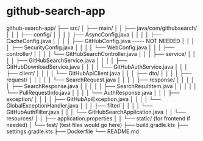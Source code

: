 # github-search-app
github-search-app/
├── src/
│   ├── main/
│   │   ├── java/com/githubsearch/
│   │   │   ├── config/
│   │   │   │   ├── AsyncConfig.java
│   │   │   │   ├── CacheConfig.java
│   │   │   │   ├── GitHubConfig.java ----- NOT NEEDED
│   │   │   │   ├── SecurityConfig.java
│   │   │   │   └── WebConfig.java
│   │   │   ├── controller/
│   │   │   │   └── GitHubSearchController.java
│   │   │   ├── service/
│   │   │   │   ├── GitHubSearchService.java
│   │   │   │   ├── GitHubDownloadService.java
│   │   │   │   └── GitHubAuthService.java
│   │   │   ├── client/
│   │   │   │   └── GitHubApiClient.java
│   │   │   ├── dto/
│   │   │   │   ├── request/
│   │   │   │   │   └── SearchRequest.java
│   │   │   │   ├── response/
│   │   │   │   │   ├── SearchResponse.java
│   │   │   │   │   ├── SearchResultItem.java
│   │   │   │   │   └── PullRequestInfo.java
│   │   │   │   └── AuthResponse.java
│   │   │   ├── exception/
│   │   │   │   ├── GitHubApiException.java
│   │   │   │   └── GlobalExceptionHandler.java
│   │   │   ├── filter/
│   │   │   │   └── GitHubAuthFilter.java
│   │   │   └── GitHubSearchApplication.java
│   │   └── resources/
│   │       ├── application.properties
│   │       └── static/ (for frontend if needed)
│   └── test/ (test files would go here)
├── build.gradle.kts
├── settings.gradle.kts
├── Dockerfile
└── README.md
